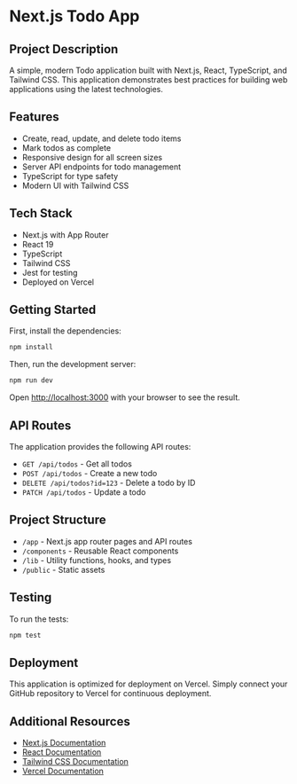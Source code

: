 # Next.js Todo App

## Project Description
A simple, modern Todo application built with Next.js, React, TypeScript, and Tailwind CSS. This application demonstrates best practices for building web applications using the latest technologies.

## Features
- Create, read, update, and delete todo items
- Mark todos as complete
- Responsive design for all screen sizes
- Server API endpoints for todo management
- TypeScript for type safety
- Modern UI with Tailwind CSS

## Tech Stack
- Next.js with App Router
- React 19
- TypeScript
- Tailwind CSS
- Jest for testing
- Deployed on Vercel

## Getting Started

First, install the dependencies:

```bash
npm install
```

Then, run the development server:

```bash
npm run dev
```

Open [http://localhost:3000](http://localhost:3000) with your browser to see the result.

## API Routes

The application provides the following API routes:

- `GET /api/todos` - Get all todos
- `POST /api/todos` - Create a new todo
- `DELETE /api/todos?id=123` - Delete a todo by ID
- `PATCH /api/todos` - Update a todo

## Project Structure

- `/app` - Next.js app router pages and API routes
- `/components` - Reusable React components
- `/lib` - Utility functions, hooks, and types
- `/public` - Static assets

## Testing

To run the tests:

```bash
npm test
```

## Deployment

This application is optimized for deployment on Vercel. Simply connect your GitHub repository to Vercel for continuous deployment.

## Additional Resources

- [Next.js Documentation](https://nextjs.org/docs)
- [React Documentation](https://react.dev/)
- [Tailwind CSS Documentation](https://tailwindcss.com/docs)
- [Vercel Documentation](https://vercel.com/docs)
